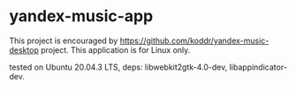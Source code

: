 # yandex-music-app

This project is encouraged by https://github.com/koddr/yandex-music-desktop project. This application is for Linux only.

tested on Ubuntu 20.04.3 LTS, deps: libwebkit2gtk-4.0-dev, libappindicator-dev.
